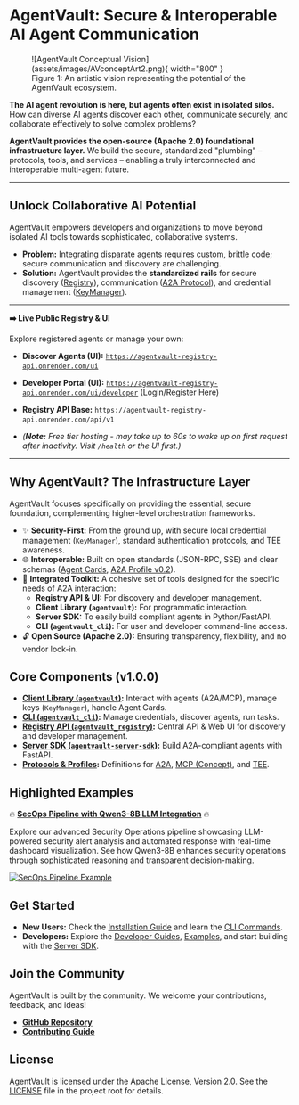 # AgentVault: Secure & Interoperable AI Agent Communication

<figure markdown="span">
  ![AgentVault Conceptual Vision](assets/images/AVconceptArt2.png){ width="800" }
  <figcaption>Figure 1: An artistic vision representing the potential of the AgentVault ecosystem.</figcaption>
</figure>

**The AI agent revolution is here, but agents often exist in isolated silos.** How can diverse AI agents discover each other, communicate securely, and collaborate effectively to solve complex problems?

**AgentVault provides the open-source (Apache 2.0) foundational infrastructure layer.** We build the secure, standardized "plumbing" – protocols, tools, and services – enabling a truly interconnected and interoperable multi-agent future.

---

## Unlock Collaborative AI Potential

AgentVault empowers developers and organizations to move beyond isolated AI tools towards sophisticated, collaborative systems.

*   **Problem:** Integrating disparate agents requires custom, brittle code; secure communication and discovery are challenging.
*   **Solution:** AgentVault provides the **standardized rails** for secure discovery ([Registry](developer_guide/registry.md)), communication ([A2A Protocol](architecture/a2a_protocol.md)), and credential management ([KeyManager](guides/key_manager.md)).

---

**➡️ Live Public Registry & UI**

Explore registered agents or manage your own:
*   **Discover Agents (UI):** [`https://agentvault-registry-api.onrender.com/ui`](https://agentvault-registry-api.onrender.com/ui)

*   **Developer Portal (UI):** [`https://agentvault-registry-api.onrender.com/ui/developer`](https://agentvault-registry-api.onrender.com/ui/developer) (Login/Register Here)

*   **Registry API Base:** `https://agentvault-registry-api.onrender.com/api/v1`
*   *(**Note:** Free tier hosting - may take up to 60s to wake up on first request after inactivity. Visit `/health` or the UI first.)*

---

## Why AgentVault? The Infrastructure Layer

AgentVault focuses specifically on providing the essential, secure foundation, complementing higher-level orchestration frameworks.

*   ✨ **Security-First:** From the ground up, with secure local credential management (`KeyManager`), standard authentication protocols, and TEE awareness.
*   🌐 **Interoperable:** Built on open standards (JSON-RPC, SSE) and clear schemas ([Agent Cards](concepts.md#agent-card), [A2A Profile v0.2](architecture/a2a_protocol.md)).
*   🔧 **Integrated Toolkit:** A cohesive set of tools designed for the specific needs of A2A interaction:
    *   **Registry API & UI:** For discovery and developer management.
    *   **Client Library (`agentvault`):** For programmatic interaction.
    *   **Server SDK:** To easily build compliant agents in Python/FastAPI.
    *   **CLI (`agentvault_cli`):** For user and developer command-line access.
*   🔓 **Open Source (Apache 2.0):** Ensuring transparency, flexibility, and no vendor lock-in.

## Core Components (v1.0.0)

*   **[Client Library (`agentvault`)](developer_guide/library.md):** Interact with agents (A2A/MCP), manage keys (`KeyManager`), handle Agent Cards.
*   **[CLI (`agentvault_cli`)](user_guide/cli.md):** Manage credentials, discover agents, run tasks.
*   **[Registry API (`agentvault_registry`)](developer_guide/registry.md):** Central API & Web UI for discovery and developer management.
*   **[Server SDK (`agentvault-server-sdk`)](developer_guide/server_sdk.md):** Build A2A-compliant agents with FastAPI.
*   **[Protocols & Profiles](protocols/):** Definitions for [A2A](architecture/a2a_protocol.md), [MCP (Concept)](architecture/mcp_support.md), and [TEE](tee_profile.md).

## Highlighted Examples

🔥 **[SecOps Pipeline with Qwen3-8B LLM Integration](examples/poc_secops.md)** 🔥

Explore our advanced Security Operations pipeline showcasing LLM-powered security alert analysis and automated response with real-time dashboard visualization. See how Qwen3-8B enhances security operations through sophisticated reasoning and transparent decision-making.

[![SecOps Pipeline Example](assets/images/SecOpsPipe.gif)](examples/poc_secops.md)

## Get Started

*   **New Users:** Check the [Installation Guide](guides/installation.md) and learn the [CLI Commands](user_guide/cli.md).
*   **Developers:** Explore the [Developer Guides](developer_guide/), [Examples](examples.md), and start building with the [Server SDK](developer_guide/server_sdk.md).

## Join the Community

AgentVault is built by the community. We welcome your contributions, feedback, and ideas!

*   **[GitHub Repository](https://github.com/SecureAgentTools/AgentVault)**
*   **[Contributing Guide](CONTRIBUTING.md)**

## License

AgentVault is licensed under the Apache License, Version 2.0. See the [LICENSE](../LICENSE) file in the project root for details.
